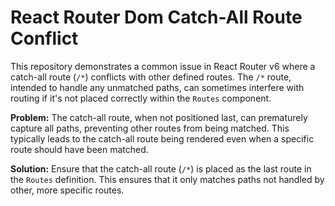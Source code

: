 # React Router Dom Catch-All Route Conflict

This repository demonstrates a common issue in React Router v6 where a catch-all route (`/*`) conflicts with other defined routes.  The `/*` route, intended to handle any unmatched paths, can sometimes interfere with routing if it's not placed correctly within the `Routes` component.

**Problem:**  The catch-all route, when not positioned last, can prematurely capture all paths, preventing other routes from being matched. This typically leads to the catch-all route being rendered even when a specific route should have been matched.

**Solution:**  Ensure that the catch-all route (`/*`) is placed as the last route in the `Routes` definition. This ensures that it only matches paths not handled by other, more specific routes.